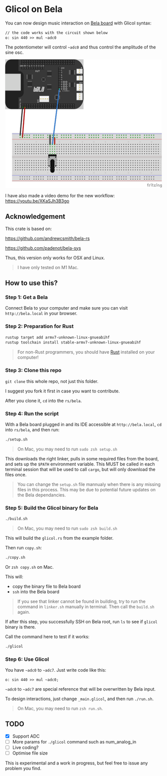 # Glicol on Bela

You can now design music interaction on [Bela board](https://bela.io) with Glicol syntax:

```
// the code works with the circuit shown below
o: sin 440 >> mul ~adc0
```

The potentiometer will control `~adc0` and thus control the amplitude of the sine osc.

![RotaryPotentiometer_bb](./RotaryPotentiometer_bb.png)

I have also made a video demo for the new workflow: https://youtu.be/XKaSJh3B3go

## Acknowledgement

This crate is based on:

https://github.com/andrewcsmith/bela-rs

https://github.com/padenot/bela-sys

Thus, this version only works for OSX and Linux.
> I have only tested on M1 Mac.

## How to use this?

### Step 1: Get a Bela

Connect Bela to your computer and make sure you can visit `http://bela.local` in your browser.

### Step 2: Preparation for Rust

```sh
rustup target add armv7-unknown-linux-gnueabihf
rustup toolchain install stable-armv7-unknown-linux-gnueabihf
```
> For non-Rust programmers, you should have [Rust](https://www.rust-lang.org/) installed on your computer!

### Step 3: Clone this repo

`git clone` this whole repo, not just this folder.

I suggest you fork it first in case you want to contribute.

After you clone it, `cd` into the `rs/bela`.

### Step 4: Run the script

With a Bela board plugged in and its IDE accessible at `http://bela.local`, `cd` into `rs/bela`, and then run:

```sh
./setup.sh
```

> On Mac, you may need to run `sudo zsh setup.sh`

This downloads the right linker, pulls in some required files from the board,
and sets up the `$PATH` environment variable. This MUST be called in each
terminal session that will be used to call `cargo`, but will only download the
files once.

> You can change the `setup.sh` file mannualy when there is any missing files in this process. This may be due to potential future updates on the Bela dependancies.

### Step 5: Build the Glicol binary for Bela

```sh
./build.sh
```
> On Mac, you may need to run `sudo zsh build.sh`

This will build the `glicol.rs` from the example folder.

Then run `copy.sh`:
```sh
./copy.sh
```
Or `zsh copy.sh` on Mac.

This will:
- copy the binary file to Bela board
- `ssh` into the Bela board

> If you see that linker cannot be found in building, try to run the command in `linker.sh` manually in terminal. Then call the `build.sh` again.

If after this step, you successfully SSH on Bela root, run `ls` to see if `glicol` binary is there.

Call the command here to test if it works:

```sh
./glicol
```

### Step 6: Use Glicol

You have `~adc0` to `~adc7`. Just write code like this:

```
o: sin 440 >> mul ~adc0;
```

`~adc0` to `~adc7` are special reference that will be overwritten by Bela input.

To design interactions, just change `_main.glicol`, and then run `./run.sh`.

> On Mac, you may need to run `zsh run.sh`.

## TODO

- [x] Support ADC
- [ ] More params for `./glicol` command such as num_analog_in 
- [ ] Live coding?
- [ ] Optimise file size

This is experimental and a work in progress, but feel free to issue any problem you find.